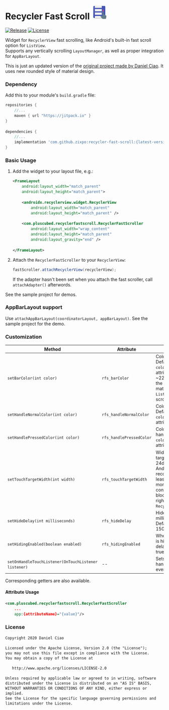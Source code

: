 Recycler Fast Scroll ![Icon](./sample/src/main/res/mipmap-mdpi/ic_launcher.png) 
=====

[![Release](https://jitpack.io/v/zixpo/recycler-fast-scroll.svg)](https://jitpack.io/#zixpo/recycler-fast-scroll)  [![License](https://img.shields.io/github/license/zixpo/recycler-fast-scroll.svg)](https://www.apache.org/licenses/LICENSE-2.0.html)

Widget for `RecyclerView` fast scrolling, like Android's built-in fast scroll option for `ListView`.  
Supports any vertically scrolling `LayoutManager`, as well as proper integration for `AppBarLayout`. 

This is just an updated version of the [original project made by Daniel Ciao](https://github.com/plusCubed/recycler-fast-scrol). It uses new rounded style of material design.

### Dependency
Add this to your module's `build.gradle` file:

```gradle
repositories {
	//...
	maven { url "https://jitpack.io" }
}
	
dependencies {
	//...
	implementation 'com.github.zixpo:recycler-fast-scroll:{latest-version}'
}
```

### Basic Usage
1. Add the widget to your layout file, e.g.:
    ```xml
    <FrameLayout
        android:layout_width="match_parent"
        android:layout_height="match_parent">

        <androidx.recyclerview.widget.RecyclerView
            android:layout_width="match_parent"
            android:layout_height="match_parent" />

        <com.pluscubed.recyclerfastscroll.RecyclerFastScroller
            android:layout_width="wrap_content"
            android:layout_height="match_parent"
            android:layout_gravity="end" />

    </FrameLayout>
    ```
    
2. Attach the `RecyclerFastScroller` to your `RecyclerView`:
    ```java
    fastScroller.attachRecyclerView(recyclerView);
    ```
    If the adapter hasn't been set when you attach the fast scroller, call `attachAdapter()` afterwords.

See the sample project for demos.

### AppBarLayout support
Use `attachAppBarLayout(coordinatorLayout, appBarLayout)`. See the sample project for the demo.

### Customization
| Method | Attribute | Description |
| --- | --- | --- |
| `setBarColor(int color)`| `rfs_barColor` | Color of scrollbar. Defaults to `colorControlNormal` attribute. Alpha of ~22% is applied to the drawable to match stock `ListView` fast scroller. |
| `setHandleNormalColor(int color)` | `rfs_handleNormalColor` | Color of handle. Defaults to `colorControlNormal` attribute. |
| `setHandlePressedColor(int color)` | `rfs_handlePressedColor` | Color of pressed handle. Defaults to `colorAccent` attribute. |
| `setTouchTargetWidth(int width)` | `rfs_touchTargetWidth` | Width of the touch target. Defaults to 24dp (while the Android docs recommend at least 48dp, 24dp is more practical considering it will block touch in the right of the `RecyclerView`). |
| `setHideDelay(int milliseconds)` | `rfs_hideDelay` | Hide delay in milliseconds. Defaults to 1500ms. |
| `setHidingEnabled(boolean enabled)` | `rfs_hidingEnabled` | Whether scrollbar is hidden after delay. Defaults to true. |
| `setOnHandleTouchListener(OnTouchListener listener)` | -- | Sets listener for handle touch events. |

Corresponding getters are also available.

#### Attribute Usage
```xml
<com.pluscubed.recyclerfastscroll.RecyclerFastScroller
    ...
    app:{attributeName}="{value}"/>
```


### License
```
Copyright 2020 Daniel Ciao

Licensed under the Apache License, Version 2.0 (the "License");
you may not use this file except in compliance with the License.
You may obtain a copy of the License at

   http://www.apache.org/licenses/LICENSE-2.0

Unless required by applicable law or agreed to in writing, software
distributed under the License is distributed on an "AS IS" BASIS,
WITHOUT WARRANTIES OR CONDITIONS OF ANY KIND, either express or implied.
See the License for the specific language governing permissions and
limitations under the License.
```
